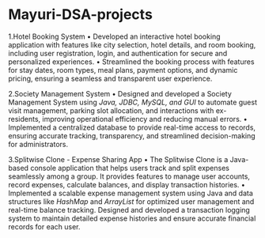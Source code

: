 # Mayuri-DSA-projects

1.Hotel Booking System
 • Developed an interactive hotel booking application with features like city selection, hotel details, and room
 booking, including user registration, login, and authentication for secure and personalized experiences.
 • Streamlined the booking process with features for stay dates, room types, meal plans, payment options, and
 dynamic pricing, ensuring a seamless and transparent user experience.

2.Society Management System 
 • Designed and developed a Society Management System using *Java, JDBC, MySQL, and GUI* to automate guest visit management, parking slot allocation, and interactions with ex-residents, improving operational efficiency and reducing manual errors.
 • Implemented a centralized database to provide real-time access to records, ensuring accurate tracking, transparency, and streamlined decision-making for administrators.


3.Splitwise Clone - Expense Sharing App
 • The Splitwise Clone is a Java-based console application that helps users track and split expenses seamlessly among a group. It provides features to manage user accounts, record expenses, calculate balances, and display transaction histories.
 • Implemented a scalable expense management system using Java and data structures like *HashMap* and *ArrayList* for optimized user management and real-time balance tracking.
Designed and developed a transaction logging system to maintain detailed expense histories and ensure accurate financial records for each user.
